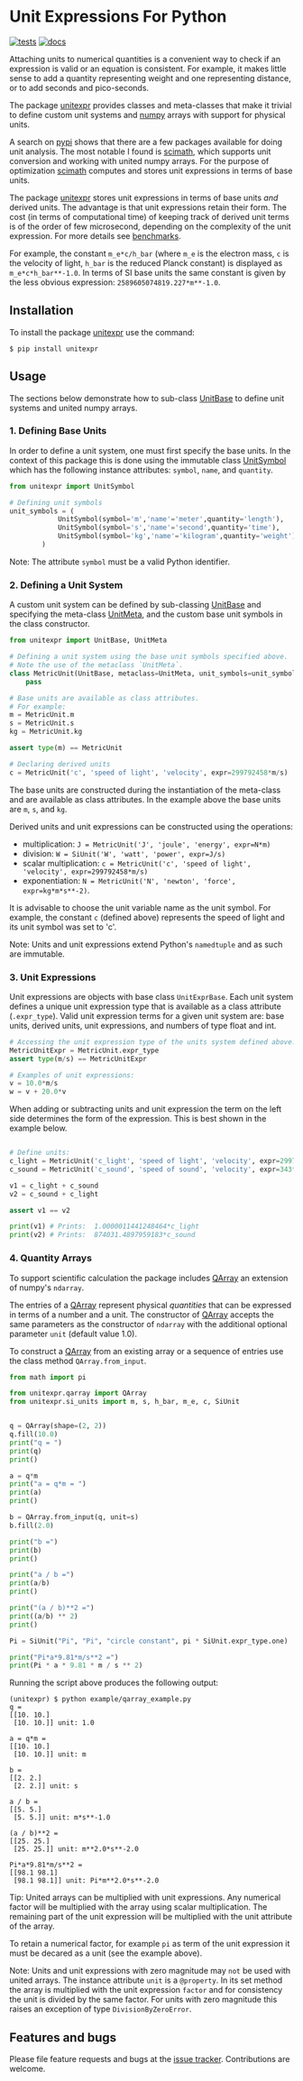 # Unit Expressions For Python
[![tests](https://github.com/simphotonics/unitexpr/actions/workflows/test.yml/badge.svg)](https://github.com/simphotonics/unitexpr/actions/workflows/test.yml)
[![docs](https://raw.githubusercontent.com/simphotonics/unitexpr/main/images/docs-badge.svg)](https://unitexpr.simphotonics.com)

Attaching units to numerical quantities is a convenient way to check if
an expression is valid or an equation is consistent.
For example, it makes little sense to add a quantity
representing weight and one representing distance, or to
add seconds and pico-seconds.

The package [unitexpr][unitexpr] provides classes and meta-classes that
make it trivial to define custom unit systems and [numpy][numpy] arrays
with support for physical units.

A search on [pypi][pypi] shows that there are a few packages available
for doing unit analysis. The most notable I found is [scimath][scimath],
which supports unit conversion and working with united numpy arrays.
For the purpose of optimization [scimath][scimath] computes and stores unit
expressions in terms of base units.

The package [unitexpr][unitexpr] stores unit expressions in terms of
base units *and* derived units. The advantage is that unit expressions
retain their form. The cost (in terms of computational time) of keeping
track of derived unit terms is of the order of few microsecond, depending
on the complexity of the unit expression. For more details see
[benchmarks][benchmarks].

For example, the constant `m_e*c/h_bar` (where `m_e` is
the electron mass, `c` is the velocity of light, `h_bar` is the
reduced Planck constant) is displayed as `m_e*c*h_bar**-1.0`. In
terms of SI base units the same constant is given by
the less obvious expression: `2589605074819.227*m**-1.0`.



## Installation

To install the package [unitexpr][unitexpr] use the command:
```Console
$ pip install unitexpr
```

## Usage

The sections below demonstrate how to sub-class [UnitBase][UnitBase]
to define unit systems and united numpy arrays.

### 1. Defining Base Units

In order to define a unit system, one must first specify the
base units. In the context of this package this is done using
the immutable class [UnitSymbol][UnitSymbol] which has
the following instance attributes: `symbol`, `name`, and `quantity`.
``` Python
from unitexpr import UnitSymbol

# Defining unit symbols
unit_symbols = (
            UnitSymbol(symbol='m','name'='meter',quantity='length'),
            UnitSymbol(symbol='s','name'='second',quantity='time'),
            UnitSymbol(symbol='kg','name'='kilogram',quantity='weight')
        )
```
Note: The attribute `symbol` must be a valid Python identifier.

### 2. Defining a Unit System

A custom unit system can be defined by sub-classing [UnitBase][UnitBase]
and specifying the meta-class [UnitMeta][UnitMeta], and the
custom base unit symbols in the class constructor.

```Python
from unitexpr import UnitBase, UnitMeta

# Defining a unit system using the base unit symbols specified above.
# Note the use of the metaclass `UnitMeta`.
class MetricUnit(UnitBase, metaclass=UnitMeta, unit_symbols=unit_symbols):
    pass

# Base units are available as class attributes.
# For example:
m = MetricUnit.m
s = MetricUnit.s
kg = MetricUnit.kg

assert type(m) == MetricUnit

# Declaring derived units
c = MetricUnit('c', 'speed of light', 'velocity', expr=299792458*m/s)
```
The base units are constructed during the instantiation of the meta-class
and are available as class attributes. In the example above the
base units are `m`, `s`, and `kg`.

Derived units and unit expressions can be constructed using the operations:
- multiplication: `J = MetricUnit('J', 'joule', 'energy', expr=N*m)`
- division: `W = SiUnit('W', 'watt', 'power', expr=J/s)`
- scalar multiplication: `c = MetricUnit('c', 'speed of light', 'velocity', expr=299792458*m/s)`
- exponentiation: `N = MetricUnit('N', 'newton', 'force', expr=kg*m*s**-2)`.

It is advisable to choose the unit variable name as the unit symbol. For example,
the constant `c` (defined above) represents
the speed of light and its unit symbol was set to 'c'.

Note: Units and unit expressions extend Python's `namedtuple` and as such are immutable.

### 3. Unit Expressions

Unit expressions are objects with base class `UnitExprBase`.
Each unit system defines a unique unit expression type
that is available as a class attribute
(`.expr_type`). Valid unit expression terms for a given unit system are:
base units, derived units, unit expressions, and numbers of type float and int.

``` python
# Accessing the unit expression type of the units system defined above:
MetricUnitExpr = MetricUnit.expr_type
assert type(m/s) == MetricUnitExpr

# Examples of unit expressions:
v = 10.0*m/s
w = v + 20.0*v
```

When adding or subtracting units and unit expression the term on the left
side determines the form of the expression. This is best shown in the example
below.
``` python

# Define units:
c_light = MetricUnit('c_light', 'speed of light', 'velocity', expr=299792458*m/s)
c_sound = MetricUnit('c_sound', 'speed of sound', 'velocity', expr=343*m/s)

v1 = c_light + c_sound
v2 = c_sound + c_light

assert v1 == v2

print(v1) # Prints:  1.0000011441248464*c_light
print(v2) # Prints:  874031.4897959183*c_sound
```


### 4. Quantity Arrays

To support scientific calculation
the package includes [QArray][QArray]
an extension of numpy's `ndarray`.

The entries of a [QArray][QArray] represent
physical *quantities* that can be expressed in terms of a
number and a unit.  The constructor of [QArray][QArray]
accepts the same parameters as the constructor of `ndarray` with
the additional optional parameter `unit` (default value 1.0).

To construct a [QArray][QArray] from an existing array or
a sequence of entries use the class method `QArray.from_input`.


```Python
from math import pi

from unitexpr.qarray import QArray
from unitexpr.si_units import m, s, h_bar, m_e, c, SiUnit


q = QArray(shape=(2, 2))
q.fill(10.0)
print("q = ")
print(q)
print()

a = q*m
print("a = q*m = ")
print(a)
print()

b = QArray.from_input(q, unit=s)
b.fill(2.0)

print("b =")
print(b)
print()

print("a / b =")
print(a/b)
print()

print("(a / b)**2 =")
print((a/b) ** 2)
print()

Pi = SiUnit("Pi", "Pi", "circle constant", pi * SiUnit.expr_type.one)

print("Pi*a*9.81*m/s**2 =")
print(Pi * a * 9.81 * m / s ** 2)
```
Running the script above produces the following output:
``` Console
(unitexpr) $ python example/qarray_example.py
q =
[[10. 10.]
 [10. 10.]] unit: 1.0

a = q*m =
[[10. 10.]
 [10. 10.]] unit: m

b =
[[2. 2.]
 [2. 2.]] unit: s

a / b =
[[5. 5.]
 [5. 5.]] unit: m*s**-1.0

(a / b)**2 =
[[25. 25.]
 [25. 25.]] unit: m**2.0*s**-2.0

Pi*a*9.81*m/s**2 =
[[98.1 98.1]
 [98.1 98.1]] unit: Pi*m**2.0*s**-2.0
```

Tip: United arrays can be multiplied with unit expressions.
Any numerical factor will be multiplied with the array using scalar
multiplication. The remaining part of the unit expression will be
multiplied with the unit attribute of the array.

To retain a numerical factor, for example `pi` as term of the
unit expression it must be decared as a unit (see the example
above).

Note: Units and unit expressions with zero magnitude
may `not` be used with united arrays.
The instance attribute `unit` is a `@property`. In its set method the
array is multiplied with the unit expression `factor` and for consistency the
unit is divided by the same factor. For units with zero magnitude this
raises an exception of type `DivisionByZeroError`.


## Features and bugs

Please file feature requests and bugs at the [issue tracker].
Contributions are welcome.

[issue tracker]: https://github.com/simphotonics/unitexpr/issues

[benchmarks]: https://unitexpr.simphotonics.com/benchmarks

[numpy]: https://pypi.org/project/numpy/

[pypi]: https://pypi.org

[pytest]: https://pypi.org/project/pytest/

[scimath]: https://pypi.org/project/scimath

[unitexpr]: https://github.com/simphotonics/unitexpr

[UnitSymbol]: http://unitexpr.simphotonics.com/reference/unitexpr/unit_symbol/#UnitSymbol

[UnitBase]: http://unitexpr.simphotonics.com/reference/unitexpr/unit/#UnitBase

[UnitExprBase]: http://unitexpr.simphotonics.com/reference/unitexpr/_unit_expr/#UnitExprBase

[UnitMeta]: http://unitexpr.simphotonics.com/reference/unitexpr/unit/#UnitMeta

[QArray]: http://unitexpr.simphotonics.com/reference/unitexpr/qarray/#QArray